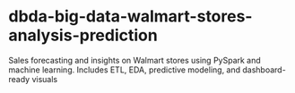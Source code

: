 # dbda-big-data-walmart-stores-analysis-prediction
Sales forecasting and insights on Walmart stores using PySpark and machine learning. Includes ETL, EDA, predictive modeling, and dashboard-ready visuals
